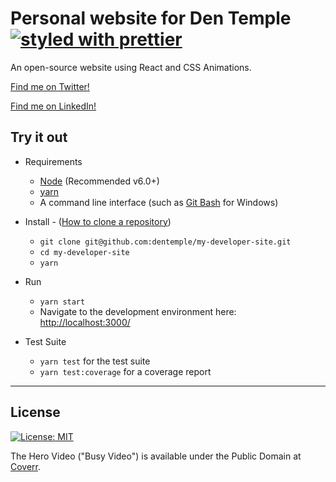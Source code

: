 # Personal website for Den Temple [![styled with prettier](https://img.shields.io/badge/styled_with-prettier-ff69b4.svg)](https://github.com/prettier/prettier)

An open-source website using React and CSS Animations.

[Find me on Twitter!](https://twitter.com/dentemple)

[Find me on LinkedIn!](https://www.linkedin.com/in/dentemple)

## Try it out


* Requirements
  * [Node](https://nodejs.org/en/download/) (Recommended v6.0+)
  * [yarn](https://yarnpkg.com/en/docs/install)
  * A command line interface (such as [Git Bash](https://git-scm.com/downloads) for Windows)

* Install - ([How to clone a repository](https://help.github.com/articles/cloning-a-repository/))
  * `git clone git@github.com:dentemple/my-developer-site.git`
  * `cd my-developer-site`
  * `yarn`

* Run
  * `yarn start`
  * Navigate to the development environment here: [http://localhost:3000/](http://localhost:3000/)

* Test Suite
  * `yarn test` for the test suite
  * `yarn test:coverage` for a coverage report

---

## License

[![License: MIT](https://img.shields.io/badge/License-MIT-yellow.svg)](https://opensource.org/licenses/MIT)

The Hero Video ("Busy Video") is available under the Public Domain at [Coverr](coverr.co/license_and_faq).